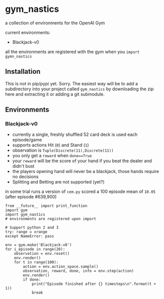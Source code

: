 # gym_nastics

a collection of environments for the OpenAI Gym

current environments:
 - Blackjack-v0
 
all the environments are registered with the gym when you `import gymn_nastics`

## Installation

This is not in pip/pypi yet. Sorry. The easiest way will be to add a subdirectory into your project called `gym_nastics` by downloading the zip here and extracting it or adding a git submodule. 

## Environments

### Blackjack-v0
 - currently a single, freshly shuffled 52 card deck is used each episode/game
 - supports actions Hit (`0`) and Stand (`1`)
 - observation is `Tuple(Discrete(11),Discrete(11))`
 - you only get a `reward` when `done==True`
 - your `reward` will be the score of your hand if you beat the dealer and didn't bust
 - the players opening hand will never be a blackjack, those hands require no decisions
 - Splitting and Betting are not supported (yet?)
 
in some trial runs a version of `cem.py` scored a 100 episode mean of `10.05` (after episode #639,900)
 
```
from __future__ import print_function
import gym
import gym_nastics
# environments are registered upon import

# Support python 2 and 3
try: range = xrange
except NameError: pass

env = gym.make('Blackjack-v0')
for i_episode in range(20):
    observation = env.reset()
    env.render()
    for t in range(100):
        action = env.action_space.sample()
        observation, reward, done, info = env.step(action)
        env.render()
        if done:
            print("Episode finished after {} timesteps\n".format(t + 1))
            break

```

